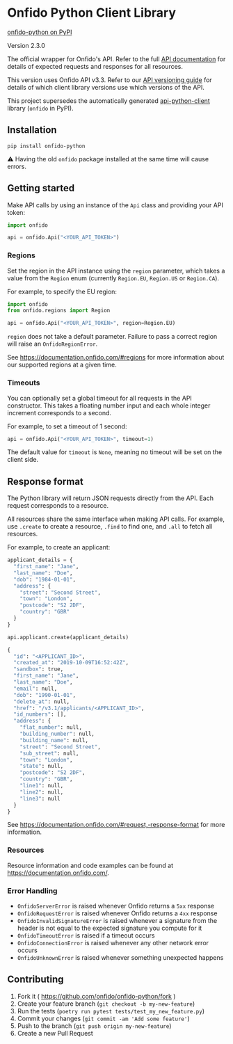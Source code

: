 # Onfido Python Client Library

[onfido-python on PyPI](https://pypi.org/project/onfido-python/)

Version 2.3.0

The official wrapper for Onfido's API. Refer to the full [API documentation](https://documentation.onfido.com) for details of expected requests and responses for all resources.

This version uses Onfido API v3.3. Refer to our [API versioning guide](https://developers.onfido.com/guide/api-versioning-policy#client-libraries) for details of which client library versions use which versions of the API. 

This project supersedes the automatically generated [api-python-client](https://github.com/onfido/api-python-client) library (`onfido` in PyPI).

## Installation

`pip install onfido-python`

:warning: Having the old `onfido` package installed at the same time will cause errors.

## Getting started

Make API calls by using an instance of the `Api` class and providing your API
token:

```python
import onfido

api = onfido.Api("<YOUR_API_TOKEN>")
```

### Regions

Set the region in the API instance using the `region` parameter, which takes a value from the `Region` enum (currently `Region.EU`, `Region.US` or `Region.CA`).

For example, to specify the EU region:

```python
import onfido
from onfido.regions import Region

api = onfido.Api("<YOUR_API_TOKEN>", region=Region.EU)
```

`region` does not take a default parameter. Failure to pass a correct region will raise an `OnfidoRegionError`.

See https://documentation.onfido.com/#regions for more information about our supported regions at a given time.

### Timeouts

You can optionally set a global timeout for all requests in the API
constructor. This takes a floating number input and each whole integer
increment corresponds to a second. 

For example, to set a timeout of 1 second:

```python
api = onfido.Api("<YOUR_API_TOKEN>", timeout=1)
```

The default value for `timeout` is `None`, meaning no timeout will be set on
the client side.

## Response format

The Python library will return JSON requests directly from the API. Each request corresponds to a resource. 

All resources share the same interface when making API calls. For example, use `.create` to create a resource, `.find` to find one, and `.all` to fetch all resources. 

For example, to create an applicant:

```python
applicant_details = {
  "first_name": "Jane",
  "last_name": "Doe",
  "dob": "1984-01-01",
  "address": {
    "street": "Second Street",
    "town": "London",
    "postcode": "S2 2DF",
    "country": "GBR"
  }
}

api.applicant.create(applicant_details)
```

```python
{
  "id": "<APPLICANT_ID>",
  "created_at": "2019-10-09T16:52:42Z",
  "sandbox": true,
  "first_name": "Jane",
  "last_name": "Doe",
  "email": null,
  "dob": "1990-01-01",
  "delete_at": null,
  "href": "/v3.1/applicants/<APPLICANT_ID>",
  "id_numbers": [],
  "address": {
    "flat_number": null,
    "building_number": null,
    "building_name": null,
    "street": "Second Street",
    "sub_street": null,
    "town": "London",
    "state": null,
    "postcode": "S2 2DF",
    "country": "GBR",
    "line1": null,
    "line2": null,
    "line3": null
  }
}
```

See https://documentation.onfido.com/#request,-response-format for more
information.

### Resources

Resource information and code examples can be found at https://documentation.onfido.com/.

### Error Handling

- `OnfidoServerError` is raised whenever Onfido returns a `5xx` response
- `OnfidoRequestError` is raised whenever Onfido returns a `4xx` response
- `OnfidoInvalidSignatureError` is raised whenever a signature from the header is not equal to the expected signature you compute for it
- `OnfidoTimeoutError` is raised if a timeout occurs
- `OnfidoConnectionError` is raised whenever any other network error occurs
- `OnfidoUnknownError` is raised whenever something unexpected happens

## Contributing

1. Fork it ( https://github.com/onfido/onfido-python/fork )
2. Create your feature branch (`git checkout -b my-new-feature`)
3. Run the tests (`poetry run pytest tests/test_my_new_feature.py`)
4. Commit your changes (`git commit -am 'Add some feature'`)
5. Push to the branch (`git push origin my-new-feature`)
6. Create a new Pull Request
